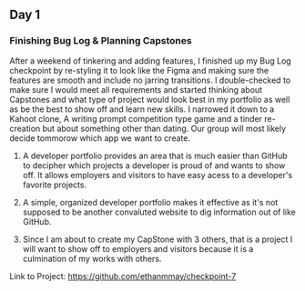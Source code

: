 ## Day 1

### Finishing Bug Log & Planning Capstones

After a weekend of tinkering and adding features, I finished up my Bug Log checkpoint by re-styling it to look like the Figma and making sure the features are smooth and include no jarring transitions. I double-checked to make sure I would meet all requirements and started thinking about Capstones and what type of project would look best in my portfolio as well as be the best to show off and learn new skills. I narrowed it down to a Kahoot clone, A writing prompt competition type game and a tinder re-creation but about something other than dating. Our group will most likely decide tommorow which app we want to create.

1. A developer portfolio provides an area that is much easier than GitHub to decipher which projects a developer is proud of and wants to show off. It allows employers and visitors to have easy acess to a developer's favorite projects.

2. A simple, organized developer portfolio makes it effective as it's not supposed to be another convaluted website to dig information out of like GitHub.

3. Since I am about to create my CapStone with 3 others, that is a project I will want to show off to employers and visitors because it is a culmination of my works with others.

Link to Project: https://github.com/ethanmmay/checkpoint-7